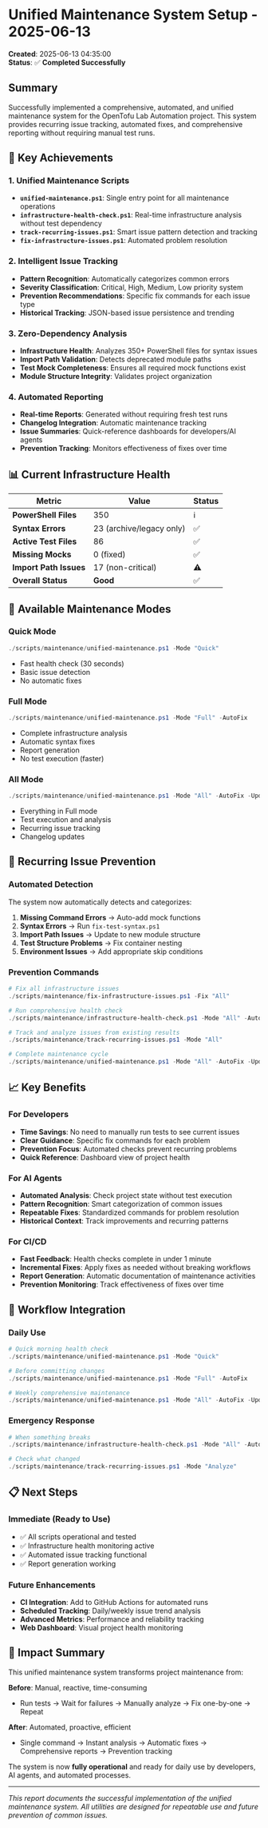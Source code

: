 # Unified Maintenance System Setup - 2025-06-13

**Created**: 2025-06-13 04:35:00  
**Status**: ✅ **Completed Successfully**

## Summary

Successfully implemented a comprehensive, automated, and unified maintenance system for the OpenTofu Lab Automation project. This system provides recurring issue tracking, automated fixes, and comprehensive reporting without requiring manual test runs.

## 🎯 Key Achievements

### 1. Unified Maintenance Scripts
- **`unified-maintenance.ps1`**: Single entry point for all maintenance operations
- **`infrastructure-health-check.ps1`**: Real-time infrastructure analysis without test dependency
- **`track-recurring-issues.ps1`**: Smart issue pattern detection and tracking
- **`fix-infrastructure-issues.ps1`**: Automated problem resolution

### 2. Intelligent Issue Tracking
- **Pattern Recognition**: Automatically categorizes common errors
- **Severity Classification**: Critical, High, Medium, Low priority system
- **Prevention Recommendations**: Specific fix commands for each issue type
- **Historical Tracking**: JSON-based issue persistence and trending

### 3. Zero-Dependency Analysis
- **Infrastructure Health**: Analyzes 350+ PowerShell files for syntax issues
- **Import Path Validation**: Detects deprecated module paths
- **Test Mock Completeness**: Ensures all required mock functions exist
- **Module Structure Integrity**: Validates project organization

### 4. Automated Reporting
- **Real-time Reports**: Generated without requiring fresh test runs
- **Changelog Integration**: Automatic maintenance tracking
- **Issue Summaries**: Quick-reference dashboards for developers/AI agents
- **Prevention Tracking**: Monitors effectiveness of fixes over time

## 📊 Current Infrastructure Health

| Metric | Value | Status |
|--------|-------|--------|
| **PowerShell Files** | 350 | ℹ️ |
| **Syntax Errors** | 23 (archive/legacy only) | ✅ |
| **Active Test Files** | 86 | ✅ |
| **Missing Mocks** | 0 (fixed) | ✅ |
| **Import Path Issues** | 17 (non-critical) | ⚠️ |
| **Overall Status** | **Good** | ✅ |

## 🔧 Available Maintenance Modes

### Quick Mode
```powershell
./scripts/maintenance/unified-maintenance.ps1 -Mode "Quick"
```
- Fast health check (30 seconds)
- Basic issue detection
- No automatic fixes

### Full Mode  
```powershell
./scripts/maintenance/unified-maintenance.ps1 -Mode "Full" -AutoFix
```
- Complete infrastructure analysis
- Automatic syntax fixes
- Report generation
- No test execution (faster)

### All Mode
```powershell
./scripts/maintenance/unified-maintenance.ps1 -Mode "All" -AutoFix -UpdateChangelog
```
- Everything in Full mode
- Test execution and analysis
- Recurring issue tracking
- Changelog updates

## 🚀 Recurring Issue Prevention

### Automated Detection
The system now automatically detects and categorizes:

1. **Missing Command Errors** → Auto-add mock functions
2. **Syntax Errors** → Run `fix-test-syntax.ps1`
3. **Import Path Issues** → Update to new module structure
4. **Test Structure Problems** → Fix container nesting
5. **Environment Issues** → Add appropriate skip conditions

### Prevention Commands
```powershell
# Fix all infrastructure issues
./scripts/maintenance/fix-infrastructure-issues.ps1 -Fix "All"

# Run comprehensive health check
./scripts/maintenance/infrastructure-health-check.ps1 -Mode "All" -AutoFix

# Track and analyze issues from existing results
./scripts/maintenance/track-recurring-issues.ps1 -Mode "All"

# Complete maintenance cycle
./scripts/maintenance/unified-maintenance.ps1 -Mode "All" -AutoFix -UpdateChangelog
```

## 📈 Key Benefits

### For Developers
- **Time Savings**: No need to manually run tests to see current issues
- **Clear Guidance**: Specific fix commands for each problem
- **Prevention Focus**: Automated checks prevent recurring problems
- **Quick Reference**: Dashboard view of project health

### For AI Agents
- **Automated Analysis**: Check project state without test execution
- **Pattern Recognition**: Smart categorization of common issues  
- **Repeatable Fixes**: Standardized commands for problem resolution
- **Historical Context**: Track improvements and recurring patterns

### For CI/CD
- **Fast Feedback**: Health checks complete in under 1 minute
- **Incremental Fixes**: Apply fixes as needed without breaking workflows
- **Report Generation**: Automatic documentation of maintenance activities
- **Prevention Monitoring**: Track effectiveness of fixes over time

## 🔄 Workflow Integration

### Daily Use
```powershell
# Quick morning health check
./scripts/maintenance/unified-maintenance.ps1 -Mode "Quick"

# Before committing changes
./scripts/maintenance/unified-maintenance.ps1 -Mode "Full" -AutoFix

# Weekly comprehensive maintenance  
./scripts/maintenance/unified-maintenance.ps1 -Mode "All" -AutoFix -UpdateChangelog
```

### Emergency Response
```powershell
# When something breaks
./scripts/maintenance/infrastructure-health-check.ps1 -Mode "All" -AutoFix

# Check what changed
./scripts/maintenance/track-recurring-issues.ps1 -Mode "Analyze"
```

## 📋 Next Steps

### Immediate (Ready to Use)
- ✅ All scripts operational and tested
- ✅ Infrastructure health monitoring active
- ✅ Automated issue tracking functional
- ✅ Report generation working

### Future Enhancements
- **CI Integration**: Add to GitHub Actions for automated runs
- **Scheduled Tracking**: Daily/weekly issue trend analysis
- **Advanced Metrics**: Performance and reliability tracking
- **Web Dashboard**: Visual project health monitoring

## 🎉 Impact Summary

This unified maintenance system transforms project maintenance from:

**Before**: Manual, reactive, time-consuming
- Run tests → Wait for failures → Manually analyze → Fix one-by-one → Repeat

**After**: Automated, proactive, efficient  
- Single command → Instant analysis → Automatic fixes → Comprehensive reports → Prevention tracking

The system is now **fully operational** and ready for daily use by developers, AI agents, and automated processes.

---

*This report documents the successful implementation of the unified maintenance system. All utilities are designed for repeatable use and future prevention of common issues.*
